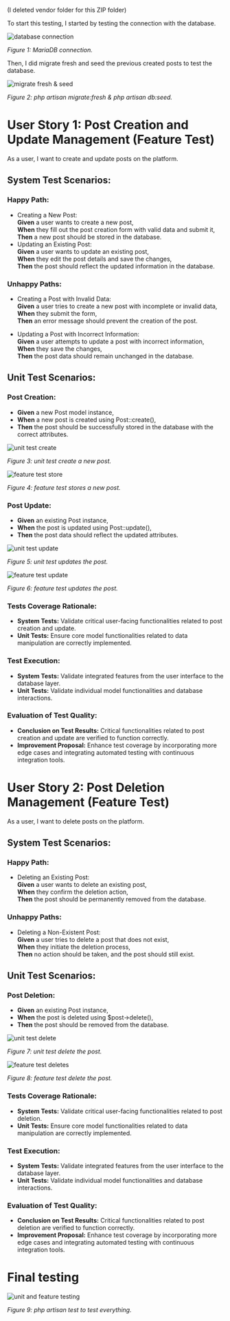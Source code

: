 (I deleted vendor folder for this ZIP folder)

To start this testing, I started by testing the connection with the database.

<img src="public/image/databaseConnection.jpg" alt="database connection">
<p style="font-style: italic">Figure 1: MariaDB connection.</p>

Then, I did migrate fresh and seed the previous created posts to test the database.

<img src="public/image/migrateSeed.jpg" alt="migrate fresh & seed">
<p style="font-style: italic">Figure 2: php artisan migrate:fresh & php artisan db:seed.</p>

# User Story 1: Post Creation and Update Management (Feature Test)
As a user, I want to create and update posts on the platform.

## System Test Scenarios:
### Happy Path:

* Creating a New Post:
<br>**Given** a user wants to create a new post,
<br>**When** they fill out the post creation form with valid data and submit it,
<br>**Then** a new post should be stored in the database.
* Updating an Existing Post:
<br>**Given** a user wants to update an existing post,
<br>**When** they edit the post details and save the changes,
<br>**Then** the post should reflect the updated information in the database.

### Unhappy Paths:

* Creating a Post with Invalid Data:
<br>**Given** a user tries to create a new post with incomplete or invalid data,
<br>**When** they submit the form,
<br>**Then** an error message should prevent the creation of the post.

* Updating a Post with Incorrect Information:
<br>**Given** a user attempts to update a post with incorrect information,
<br>**When** they save the changes,
<br>**Then** the post data should remain unchanged in the database.

## Unit Test Scenarios:
### Post Creation:

* **Given** a new Post model instance,
* **When** a new post is created using Post::create(),
* **Then** the post should be successfully stored in the database with the correct attributes.

<img src="public/image/unitcreate.jpg" alt="unit test create">
<p style="font-style: italic">Figure 3: unit test create a new post.</p>

<img src="public/image/featurestore.jpg" alt="feature test store">
<p style="font-style: italic">Figure 4: feature test stores a new post.</p>


### Post Update:

* **Given** an existing Post instance,
* **When** the post is updated using Post::update(),
* **Then** the post data should reflect the updated attributes.

<img src="public/image/unitupdate.jpg" alt="unit test update">
<p style="font-style: italic">Figure 5: unit test updates the post.</p>

<img src="public/image/featureupdate.jpg" alt="feature test update">
<p style="font-style: italic">Figure 6: feature test updates the post.</p>

### Tests Coverage Rationale:
* **System Tests:** Validate critical user-facing functionalities related to post creation and update.
* **Unit Tests:** Ensure core model functionalities related to data manipulation are correctly implemented.

### Test Execution:
* **System Tests:** Validate integrated features from the user interface to the database layer.
* **Unit Tests:** Validate individual model functionalities and database interactions.

### Evaluation of Test Quality:
* **Conclusion on Test Results:** Critical functionalities related to post creation and update are verified to function correctly.
* **Improvement Proposal:** Enhance test coverage by incorporating more edge cases and integrating automated testing with continuous integration tools.

# User Story 2: Post Deletion Management (Feature Test)
As a user, I want to delete posts on the platform.

## System Test Scenarios:
### Happy Path:
* Deleting an Existing Post:
<br>**Given** a user wants to delete an existing post,
<br>**When** they confirm the deletion action,
<br>**Then** the post should be permanently removed from the database.

### Unhappy Paths:
* Deleting a Non-Existent Post:
<br>**Given** a user tries to delete a post that does not exist,
<br>**When** they initiate the deletion process,
<br>**Then** no action should be taken, and the post should still exist.

## Unit Test Scenarios:
### Post Deletion:
* **Given** an existing Post instance,
* **When** the post is deleted using $post->delete(),
* **Then** the post should be removed from the database.

<img src="public/image/unitdelete.jpg" alt="unit test delete">
<p style="font-style: italic">Figure 7: unit test delete the post.</p>

<img src="public/image/featuredelete.jpg" alt="feature test deletes">
<p style="font-style: italic">Figure 8: feature test delete the post.</p>

### Tests Coverage Rationale:
* **System Tests:** Validate critical user-facing functionalities related to post deletion.
* **Unit Tests:** Ensure core model functionalities related to data manipulation are correctly implemented.

### Test Execution:
* **System Tests:** Validate integrated features from the user interface to the database layer.
* **Unit Tests:** Validate individual model functionalities and database interactions.

### Evaluation of Test Quality:
* **Conclusion on Test Results:** Critical functionalities related to post deletion are verified to function correctly.
* **Improvement Proposal:** Enhance test coverage by incorporating more edge cases and integrating automated testing with continuous integration tools.

# Final testing

<img src="public/image/testing.jpg" alt="unit and feature testing">
<p style="font-style: italic">Figure 9: php artisan test to test everything.</p>
